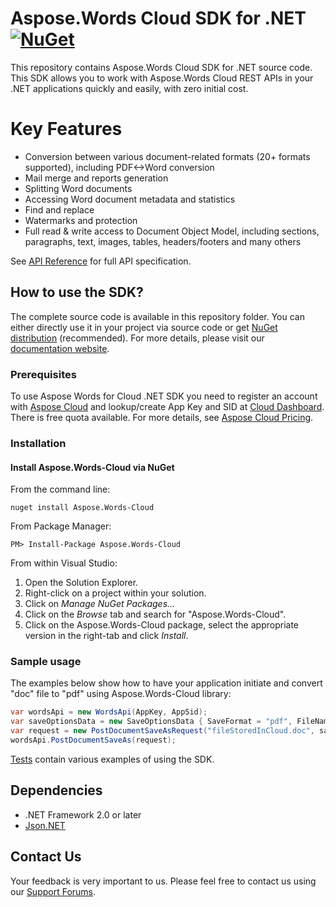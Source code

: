 # Aspose.Words Cloud SDK for .NET [![NuGet](https://img.shields.io/nuget/v/Aspose.Words-Cloud.svg)](https://www.nuget.org/packages/Aspose.Words-Cloud/)
This repository contains Aspose.Words Cloud SDK for .NET source code. This SDK allows you to work with Aspose.Words Cloud REST APIs in your .NET applications quickly and easily, with zero initial cost.

# Key Features
* Conversion between various document-related formats (20+ formats supported), including PDF<->Word conversion
* Mail merge and reports generation 
* Splitting Word documents
* Accessing Word document metadata and statistics
* Find and replace
* Watermarks and protection
* Full read & write access to Document Object Model, including sections, paragraphs, text, images, tables, headers/footers and many others

See [API Reference](https://apireference.aspose.cloud/words/) for full API specification.

## How to use the SDK?
The complete source code is available in this repository folder. You can either directly use it in your project via source code or get [NuGet distribution](https://www.nuget.org/packages/Aspose.Words-Cloud/) (recommended). For more details, please visit our [documentation website](https://docs.aspose.cloud/display/wordscloud/Available+SDKs#AvailableSDKs-.NET).

### Prerequisites

To use Aspose Words for Cloud .NET SDK you need to register an account with [Aspose Cloud](https://www.aspose.cloud/) and lookup/create App Key and SID at [Cloud Dashboard](https://dashboard.aspose.cloud/#/apps). There is free quota available. For more details, see [Aspose Cloud Pricing](https://purchase.aspose.cloud/pricing).

### Installation

#### Install Aspose.Words-Cloud via NuGet

From the command line:

	nuget install Aspose.Words-Cloud

From Package Manager:

	PM> Install-Package Aspose.Words-Cloud

From within Visual Studio:

1. Open the Solution Explorer.
2. Right-click on a project within your solution.
3. Click on *Manage NuGet Packages...*
4. Click on the *Browse* tab and search for "Aspose.Words-Cloud".
5. Click on the Aspose.Words-Cloud package, select the appropriate version in the right-tab and click *Install*.

### Sample usage

The examples below show how to have your application initiate and convert "doc" file to "pdf" using Aspose.Words-Cloud library:
```csharp
var wordsApi = new WordsApi(AppKey, AppSid);
var saveOptionsData = new SaveOptionsData { SaveFormat = "pdf", FileName = "destination.pdf" };
var request = new PostDocumentSaveAsRequest("fileStoredInCloud.doc", saveOptionsData);            
wordsApi.PostDocumentSaveAs(request);
```

[Tests](Aspose.Words.Cloud.Sdk.Tests) contain various examples of using the SDK.

## Dependencies
- .NET Framework 2.0 or later
- [Json.NET](https://www.nuget.org/packages/Newtonsoft.Json/)

## Contact Us
Your feedback is very important to us. Please feel free to contact us using our [Support Forums](https://forum.aspose.cloud/c/words).
